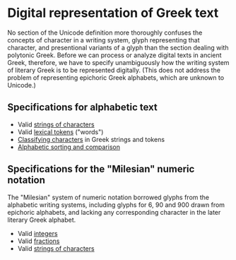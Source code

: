# Digital representation of Greek text

No section of the Unicode definition more thoroughly confuses the concepts of character in a writing system, glyph representing that character, and presentional variants of a glyph than the section dealing with polytonic Greek.  Before we can process or analyze digital texts in ancient Greek, therefore, we have to specify unambiguously how the writing system of literary Greek  is to be represented digitally.  (This does not address the problem of representing epichoric Greek alphabets, which are unknown to Unicode.)



## Specifications for alphabetic text


- Valid <a concordion:run="concordion" href="GreekString.html">strings of characters</a>
- Valid <a concordion:run="concordion"  href="GreekWord.html">lexical tokens</a> ("words")
- <a concordion:run="concordion"  href="GreekStringManip.html">Classifying characters</a> in Greek strings and tokens
- <a concordion:run="concordion"  href="GreekSort.html">Alphabetic sorting and comparison</a>


## Specifications for the "Milesian" numeric notation ##

The "Milesian" system of numeric notation borrowed glyphs from the alphabetic writing systems, including glyphs for 6, 90 and 900 drawn from epichoric alphabets, and lacking any corresponding character in the later literary Greek alphabet.



- Valid <a concordion:run="concordion" href="MilesianInteger.html">integers</a>
- Valid <a concordion:run="concordion" href="MilesianFraction.html">fractions</a>
- Valid <a concordion:run="concordion" href="MilesianString.html">strings of characters</a>



